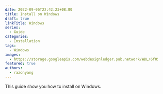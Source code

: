 ```yaml
---
date: 2022-09-06T22:42:23+08:00
title: Install on Windows
draft: true
linkTitle: Windows
series: 
  - Guide
categories:
  - Installation
tags:
  - Windows
images:
  - https://storage.googleapis.com/webdesignledger.pub.network/WDL/6f050e39-windows_10_logoblue.svg-copy_windows.jpg?width=1280&height=620
featured: true
authors:
  - razonyang
---
```


This guide show you how to install on Windows.
